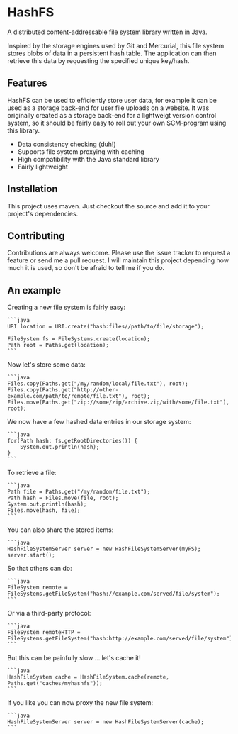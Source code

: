 HashFS
======

A distributed content-addressable file system library written in Java.

Inspired by the storage engines used by Git and Mercurial, this file system
stores blobs of data in a persistent hash table. The application can then retrieve this
data by requesting the specified unique key/hash.

## Features

HashFS can be used to efficiently store user data, for example it can be used as a storage back-end for user file uploads on a website. It was originally created as a storage back-end for a lightweigt version control system, so it should be fairly easy to roll out your own SCM-program using this library.

 - Data consistency checking (duh!)
 - Supports file system proxying with caching
 - High compatibility with the Java standard library
 - Fairly lightweight

## Installation

This project uses maven. Just checkout the source and add it to your project's dependencies.

## Contributing

Contributions are always welcome. Please use the issue tracker to request a feature or send me a pull request. I will maintain this project depending how much it is used, so don't be afraid to tell me if you do.


## An example

Creating a new file system is fairly easy:

    ```java
    URI location = URI.create("hash:files//path/to/file/storage");
    
    FileSystem fs = FileSystems.create(location);
    Path root = Paths.get(location);
    ```
    
Now let's store some data:
    
    ```java
    Files.copy(Paths.get("/my/random/local/file.txt"), root);
    Files.copy(Paths.get("http://other-example.com/path/to/remote/file.txt"), root);
    Files.move(Paths.get("zip://some/zip/archive.zip/with/some/file.txt"), root);

We now have a few hashed data entries in our storage system:

    ```java
    for(Path hash: fs.getRootDirectories()) {
    	System.out.println(hash);
    }
    ```
    
To retrieve a file:

    ```java
    Path file = Paths.get("/my/random/file.txt");
    Path hash = Files.move(file, root);
    System.out.println(hash);
    Files.move(hash, file);
    ```
    
You can also share the stored items:

    ```java
    HashFileSystemServer server = new HashFileSystemServer(myFS);
    server.start();
    
So that others can do:
    
    ```java
    FileSystem remote = FileSystems.getFileSystem("hash://example.com/served/file/system");
    ```

Or via a third-party protocol:

    ```java
    FileSystem remoteHTTP = FileSystems.getFileSystem("hash:http://example.com/served/file/system");
    ```
    
But this can be painfully slow ... let's cache it!

    ```java
    HashFileSystem cache = HashFileSystem.cache(remote, Paths.get("caches/myhashfs"));
    ```
    
If you like you can now proxy the new file system:
    
    ```java
    HashFileSystemServer server = new HashFileSystemServer(cache);
    ```
